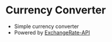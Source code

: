 # Currency Converter
- Simple currency converter
- Powered by [ExchangeRate-API](https://www.exchangerate-api.com/)
